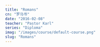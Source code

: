 ```yaml
---
title: "Romans"
cn: "罗马书"
date: "2016-02-08"
teacher: "Pastor Karl"
series: "Diploma"
imag: "/images/course/default-course.png"
slug: "Romans"
---
```

